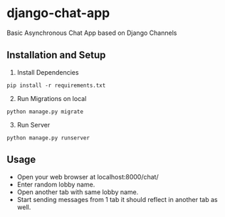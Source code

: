 # django-chat-app
Basic Asynchronous Chat App based on Django Channels

## Installation and Setup

1. Install Dependencies

```
pip install -r requirements.txt
```

2. Run Migrations on local

```
python manage.py migrate
```
3. Run Server
```
python manage.py runserver
```
## Usage
* Open your web browser at localhost:8000/chat/
* Enter random lobby name.   
* Open another tab with same lobby name.   
* Start sending messages from 1 tab it should reflect in another tab as well.    
